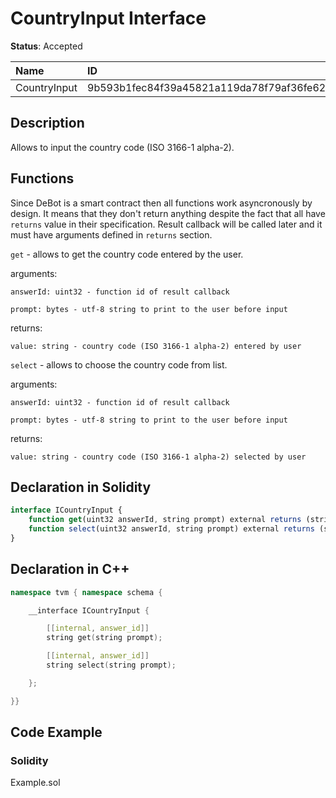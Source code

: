 # CountryInput Interface

**Status**: Accepted

| Name         | ID                                                                |
| :--------    | :---------------------------------------------------------------- |
| CountryInput | 9b593b1fec84f39a45821a119da78f79af36fe62a64541ba5fd04d5898cf6241  |


## Description

Allows to input the country code (ISO 3166-1 alpha-2).

## Functions

Since DeBot is a smart contract then all functions work asyncronously by design. It means that they don't return anything despite the fact that all have `returns` value in their specification. Result callback will be called later and it must have arguments defined in `returns` section.


`get` - allows to get the country code entered by the user.

arguments:

    answerId: uint32 - function id of result callback

    prompt: bytes - utf-8 string to print to the user before input

returns:

    value: string - country code (ISO 3166-1 alpha-2) entered by user

`select` - allows to choose the country code from list.

arguments:

    answerId: uint32 - function id of result callback

    prompt: bytes - utf-8 string to print to the user before input

returns:

    value: string - country code (ISO 3166-1 alpha-2) selected by user

## Declaration in Solidity

```jsx
interface ICountryInput {
    function get(uint32 answerId, string prompt) external returns (string value);
    function select(uint32 answerId, string prompt) external returns (string value);
}
```

## Declaration in C++

```cpp
namespace tvm { namespace schema {

    __interface ICountryInput {

        [[internal, answer_id]]
        string get(string prompt);

        [[internal, answer_id]]
        string select(string prompt);

    };

}}
```

## Code Example

### Solidity

Example.sol
<!-- 
### C++

TODO: add later -->